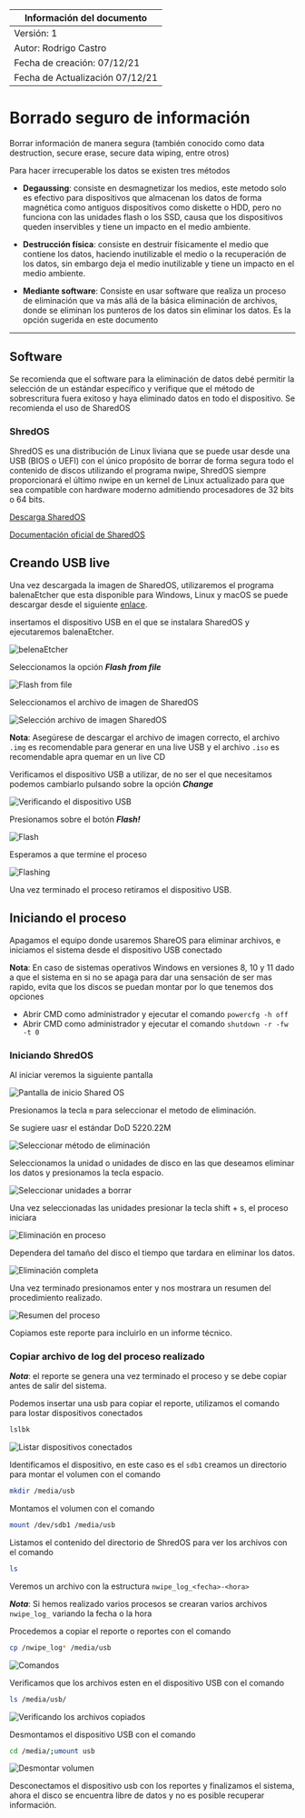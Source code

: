 |  Información del documento |
|---|
| Versión: 1 |
| Autor: Rodrigo Castro |
| Fecha de creación: 07/12/21 |
|Fecha de Actualización 07/12/21 |


# Borrado seguro de información

Borrar información de manera segura (también conocido como data destruction, secure erase, secure data wiping, entre otros) 

Para hacer irrecuperable los datos se existen tres métodos

- **Degaussing**: consiste en desmagnetizar los medios, este metodo solo es efectivo para dispositivos que almacenan los datos de forma magnética como antiguos dispositivos como diskette o HDD, pero no funciona con las unidades flash o los SSD, causa que los dispositivos queden inservibles y tiene un impacto en el medio ambiente.

 - **Destrucción física**: consiste en destruir físicamente el medio que contiene los datos, haciendo inutilizable el medio o la recuperación de los datos, sin embargo deja el medio inutilizable y tiene un impacto en el medio ambiente.

- **Mediante software**: Consiste en usar software que realiza un proceso de eliminación que va más allá de la básica eliminación de archivos, donde se eliminan los punteros de los datos sin eliminar los datos. Es la opción sugerida en este documento


---

## Software

Se recomienda que el software para la eliminación de datos debé permitir la selección de un estándar específico y verifique que el método de sobrescritura fuera exitoso y haya eliminado datos en todo el dispositivo. Se recomienda el uso de SharedOS

### ShredOS

ShredOS es una distribución de Linux liviana que se puede usar desde una USB (BIOS o UEFI) con el único propósito de borrar de forma segura todo el contenido de discos utilizando el programa nwipe, ShredOS siempre proporcionará el último nwipe en un kernel de Linux actualizado para que sea compatible con hardware moderno admitiendo procesadores de 32 bits o 64 bits. 

[Descarga SharedOS][l01]

[Documentación oficial de SharedOS][l02]

## Creando USB live

Una vez descargada la imagen de SharedOS, utilizaremos el programa balenaEtcher que esta disponible para Windows, Linux y macOS se puede descargar desde el siguiente [enlace][l03].

insertamos el dispositivo USB en el que se instalara SharedOS y ejecutaremos balenaEtcher.

![belenaEtcher][i02]
 
Seleccionamos la opción ***Flash from file***

![Flash from file][i03]

Seleccionamos el archivo de imagen de SharedOS

![Selección archivo de imagen SharedOS][i04]

**Nota**: Asegúrese de descargar el archivo de imagen correcto, el archivo `.img` es recomendable para generar en una live USB y el archivo `.iso` es recomendable apra quemar en un live CD 

Verificamos el dispositivo USB a utilizar, de no ser el que necesitamos podemos cambiarlo pulsando sobre la opción ***Change***

![Verificando el dispositivo USB][i05]

Presionamos sobre el botón ***Flash!***

![Flash][i06]

Esperamos a que termine el proceso

![Flashing][i07]

Una vez terminado el proceso retiramos el dispositivo USB.

## Iniciando el proceso

Apagamos el equipo donde usaremos ShareOS para eliminar archivos, e iniciamos el sistema desde el dispositivo USB conectado

**Nota**: En caso de sistemas operativos Windows en versiones 8, 10 y 11 dado a que el sistema en si no se apaga para dar una sensación de ser mas rapido, evita que los discos se puedan montar por lo que tenemos dos opciones

- Abrir CMD como administrador y ejecutar el comando `powercfg -h off`
- Abrir CMD como administrador y ejecutar el comando `shutdown -r -fw -t 0`

### Iniciando ShredOS

Al iniciar veremos la siguiente pantalla

![Pantalla de inicio Shared OS][i08]


Presionamos la tecla `m` para seleccionar el metodo de eliminación.

Se sugiere uasr el estándar DoD 5220.22M

![Seleccionar método de eliminación][i09]

Seleccionamos la unidad o unidades de disco en las que deseamos eliminar los datos y presionamos la tecla espacio.

![Seleccionar unidades a borrar][i10]

Una vez seleccionadas las unidades presionar la tecla shift + s, el proceso iniciara

![Eliminación en proceso][i11]

Dependera del tamaño del disco el tiempo que tardara en eliminar los datos.

![Eliminación completa][i12]

Una vez terminado presionamos enter y nos mostrara un resumen del procedimiento realizado.

![Resumen del proceso][i13]

Copiamos este reporte para incluirlo en un informe técnico.

### Copiar archivo de log del proceso realizado

***Nota***: el reporte se genera una vez terminado el proceso y se debe copiar antes de salir del sistema.

Podemos insertar una usb para copiar el reporte, utilizamos el comando para lostar dispositivos conectados

~~~bash
lslbk
~~~

![Listar dispositivos conectados][i14]

Identificamos el dispositivo, en este caso es el `sdb1` creamos un directorio para montar el volumen con el comando 

~~~bash
mkdir /media/usb
~~~ 

Montamos el volumen con el comando 

~~~bash
mount /dev/sdb1 /media/usb
~~~

Listamos el contenido del directorio de ShredOS para ver los archivos con el comando

~~~bash
ls
~~~

Veremos un archivo con la estructura `nwipe_log_<fecha>-<hora>`

***Nota***: Si hemos realizado varios procesos se crearan varios archivos `nwipe_log_` variando la fecha o la hora

Procedemos a copiar el reporte o reportes con el comando 

~~~bash
cp /nwipe_log* /media/usb
~~~

![Comandos][i15]

Verificamos que los archivos esten en el dispositivo USB con el comando 

~~~bash
ls /media/usb/
~~~

![Verificando los archivos copiados][i16]

Desmontamos el dispositivo USB con el comando

~~~bash
cd /media/;umount usb
~~~

![Desmontar volumen][i17]

Desconectamos el dispositivo usb con los reportes y finalizamos el sistema, ahora el disco se encuentra libre de datos y no es posible recuperar información. 

<!-- lista de imagenes -->

[i02]: /imagenes/02-belenaEtcher.png "belenaEtcher"
[i03]: /imagenes/03-flhas-from-file.png "Opción Flash from file"
[i04]: /imagenes/04-seleccion-archivo-de-imagen.png "Selección archivo de imagen SharedOS"
[i05]: /imagenes/05-verificar-dispositivo.png "Verificando el dispositivo USB"
[i06]: /imagenes/06-Flash.png "Flash"
[i07]: /imagenes/07-flashing.png "Flashing"
[i08]: /imagenes/08-shredos.png "Pantalla de inicio SharedOS"
[i09]: /imagenes/09-seleccionar-metodo.png "Seleccionar método de eliminación"
[i10]: /imagenes/10-unidades-seleccionadas.png "Seleccionar unidades a borrar"
[i11]: /imagenes/11-wiping.png "Eliminación en proceso"
[i12]: /imagenes/12-wiping-finish.png "Eliminación completa"
[i13]: /imagenes/13-resume.png "resumen del proceso"
[i14]: /imagenes/14-listar-dispositivos-conectadso.png "Listar dispositivos conectados"
[i15]: /imagenes/15-comands.png "Comandos usados"
[i16]: /imagenes/16-verificando-archivos-usb.png "Verificando los archivos copiados"
[i17]: /imagenes/17-unomunt.png "Desmontar volumen"


<!-- lista de links -->

[l01]: https://github.com/PartialVolume/shredos.x86_64/releases "SharedOS Releases"
[l02]: https://github.com/PartialVolume/shredos.x86_64 "SharedOS"
[l03]: https://github.com/PartialVolume/shredos.x86_64 "sito de balenaEtcher"